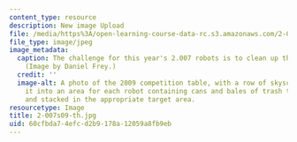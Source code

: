 ```yaml
---
content_type: resource
description: New image Upload
file: /media/https%3A/open-learning-course-data-rc.s3.amazonaws.com/2-007-design-and-manufacturing-i-spring-2009/60cfbda74efcd2b9178a12059a8fb9eb_2-007s09-th.jpg
file_type: image/jpeg
image_metadata:
  caption: The challenge for this year's 2.007 robots is to clean up the environment.
    (Image by Daniel Frey.)
  credit: ''
  image-alt: A photo of the 2009 competition table, with a row of skyscrapers dividing
    it into an area for each robot containing cans and bales of trash to be crushed
    and stacked in the appropriate target area.
resourcetype: Image
title: 2-007s09-th.jpg
uid: 60cfbda7-4efc-d2b9-178a-12059a8fb9eb
---
```

